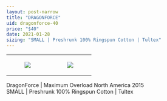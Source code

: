 ```yaml
---
layout: post-narrow
title: "DRAGONFORCE"
uid: dragonforce-40
price: "$40"
date: 2021-01-28
sizing: "SMALL | Preshrunk 100% Ringspun Cotton | Tultex"
---
```




<table style="width:100%;"><tr><td style="vertical-align:top;">
      <figure class="tmblr-full" data-orig-height="2048" data-orig-width="1365" data-orig-src="https://concertshirts.netlify.app/shirts/0301/0301-01.jpg"><img src="https://64.media.tumblr.com/8062cf2dafe3bd4787476d1e0bd88687/e38965b66d0fd566-5d/s540x810/c69a02db106a5b1c6c1cada826716448f874d82c.jpg" data-orig-height="2048" data-orig-width="1365" data-orig-src="https://concertshirts.netlify.app/shirts/0301/0301-01.jpg"/></figure></td>
    <td style="vertical-align:top;">
      <figure class="tmblr-full" data-orig-height="2048" data-orig-width="1365" data-orig-src="https://concertshirts.netlify.app/shirts/0301/0301-02.jpg"><img src="https://64.media.tumblr.com/50b60ea19c804a5e67832370e7b9b348/e38965b66d0fd566-eb/s540x810/acba8659dfa53a43bc2f91859274fcd286b6a1d7.jpg" data-orig-height="2048" data-orig-width="1365" data-orig-src="https://concertshirts.netlify.app/shirts/0301/0301-02.jpg"/></figure></td>
  </tr></table><p>
  DragonForce | Maximum Overload North America 2015<br/>SMALL | Preshrunk 100% Ringspun Cotton | Tultex
</p>

